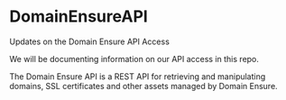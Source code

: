 DomainEnsureAPI
===============

Updates on the Domain Ensure API Access

We will be documenting information on our API access in this repo.

The Domain Ensure API is a REST API for retrieving and manipulating domains, SSL certificates and other assets managed by Domain Ensure. 
